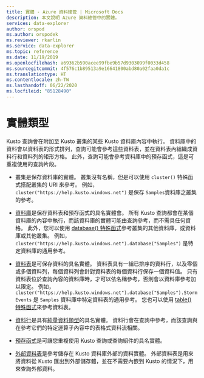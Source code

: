 ```yaml
---
title: 實體 - Azure 資料總管 | Microsoft Docs
description: 本文說明 Azure 資料總管中的實體。
services: data-explorer
author: orspod
ms.author: orspodek
ms.reviewer: rkarlin
ms.service: data-explorer
ms.topic: reference
ms.date: 11/19/2019
ms.openlocfilehash: a69362b590acee99fbe9b57d9303099f0033d458
ms.sourcegitcommit: 4f576c1b89513a9e16641800abd80a02faa0da1c
ms.translationtype: HT
ms.contentlocale: zh-TW
ms.lasthandoff: 06/22/2020
ms.locfileid: "85128490"
---
```

# <a name="entity-types"></a>實體類型

Kusto 查詢會在附加至 Kusto 叢集的某些 Kusto 資料庫內容中執行。 資料庫中的資料會以資料表的形式排列，查詢可能會參考這些資料表，並在資料表內組織成資料行和資料列的矩形方格。 此外，查詢可能會參考資料庫中的預存函式，這是可重複使用的查詢片段。

* 叢集是保存資料庫的實體。
  叢集沒有名稱，但是可以使用 `cluster()` 特殊函式搭配叢集的 URI 來參考。
  例如，`cluster("https://help.kusto.windows.net")` 是保存 `Samples`資料庫之叢集的參考。

* [資料庫](./databases.md)是保存資料表和預存函式的具名實體會。 所有 Kusto 查詢都會在某個資料庫的內容中執行，而該資料庫的實體可能由查詢參考，而不需具任何資格。 此外，您可以使用 [database() 特殊函式](../databasefunction.md)參考叢集的其他資料庫，或資料庫或其他叢集。 例如， `cluster("https://help.kusto.windows.net").database("Samples")`
  是特定資料庫的通用參考。

* [資料表](./tables.md)是可保存資料的具名實體。 資料表具有一組已排序的資料行，以及零個或多個資料列，每個資料列會針對資料表的每個資料行保存一個資料值。 只有資料表位於查詢內容的資料庫時，才可以依名稱參考，否則會以資料庫參考加以限定。 例如，`cluster("https://help.kusto.windows.net").database("Samples").StormEvents` 是 `Samples` 資料庫中特定資料表的通用參考。
  您也可以使用 [table() 特殊函式](../tablefunction.md)來參考資料表。

* [資料行](./columns.md)是具有[純量資料類型](../scalar-data-types/index.md)的具名實體。
  資料行會在查詢中參考，而該查詢與在參考它們的特定運算子內容中的表格式資料流相關。

* [預存函式](./stored-functions.md)是可讓您重複使用 Kusto 查詢或查詢組件的具名實體。

* [外部資料表](./externaltables.md)是參考儲存在 Kusto 資料庫外部的資料實體。
  外部資料表是用來將資料從 Kusto 匯出到外部儲存體，並在不需要內嵌到 Kusto 的情況下，用來查詢外部資料。